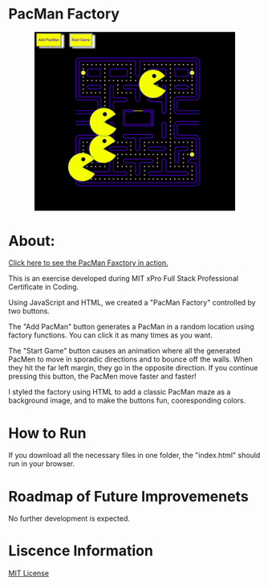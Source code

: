 # PacMan Factory
<p align="center"><img width="400" alt="A PacMan factory game with yellow buttons with a white shadow in the corner. One says, 'Add PacMan' and when you click it, yellow open-mouth PacMen are added. THe second button 'Start Game' causes the PacMen to move across the screen and bounce and changhe direction when they hit a wall. The background is black with a classic PacMan maze in the center." src="images/PacMan-Factory.png"> </p>

# About:

 [Click here to see the PacMan Faxctory in action.](https://rainakpuels.github.io/PacMan-Factory)

This is an exercise developed during MIT xPro Full Stack Professional Certificate in Coding.

Using JavaScript and HTML, we created a "PacMan Factory" controlled by two buttons.

The "Add PacMan" button generates a PacMan in a random location using factory functions. You can click it as many times as you want.

The "Start Game" button causes an animation where all the generated PacMen to move in sporadic directions and to bounce off the walls. When they hit the far left margin, they go in the opposite direction. If you continue pressing this button, the PacMen move faster and faster!

I styled the factory using HTML to add a classic PacMan maze as a background image, and to make the buttons fun, cooresponding colors. 

# How to Run

If you download all the necessary files in one folder, the "index.html" should run in your browser.

# Roadmap of Future Improvemenets

No further development is expected.

# Liscence Information 

[MIT License](https://github.com/rainakpuels/PacMan-Factory/blob/default/LICENSE)
